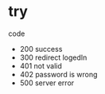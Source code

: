 # try
code
- 200 success
- 300 redirect logedIn
- 401 not valid
- 402 password is wrong
- 500 server error